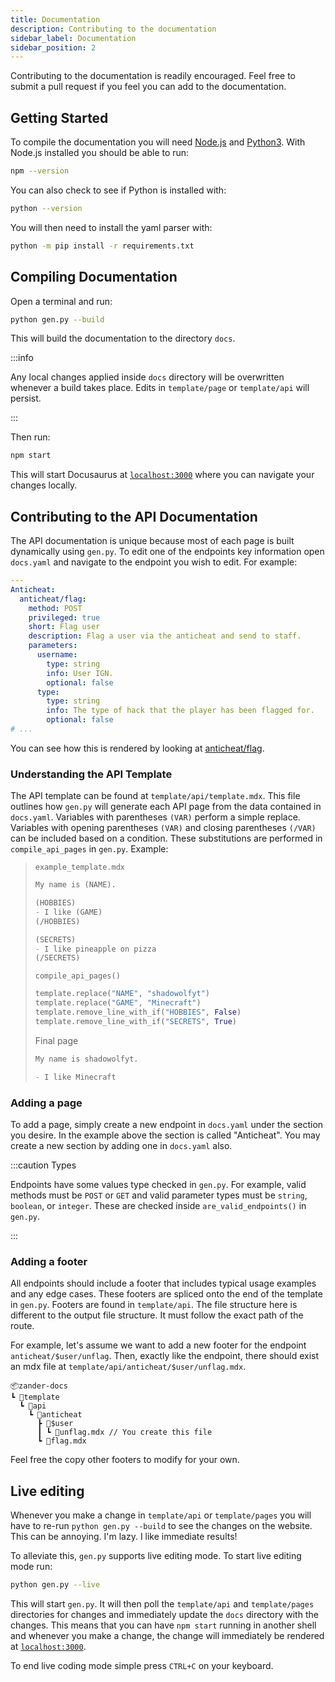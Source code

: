 ```yaml
---
title: Documentation
description: Contributing to the documentation
sidebar_label: Documentation
sidebar_position: 2
---
```


Contributing to the documentation is readily encouraged. Feel free to submit a
pull request if you feel you can add to the documentation.

## Getting Started

To compile the documentation you will need [Node.js](https://nodejs.org/en/) and
[Python3](https://www.python.org/). With Node.js installed you should be able to
run:

```bash
npm --version
```

You can also check to see if Python is installed with:

```bash
python --version
```

You will then need to install the yaml parser with:

```bash
python -m pip install -r requirements.txt
```

## Compiling Documentation

Open a terminal and run:

```bash
python gen.py --build
```

This will build the documentation to the directory `docs`.

:::info

Any local changes applied inside `docs` directory will be overwritten whenever a
build takes place. Edits in `template/page` or `template/api` will persist.

:::

Then run:

```bash
npm start
```

This will start Docusaurus at [`localhost:3000`](localhost:3000) where you can
navigate your changes locally.

## Contributing to the API Documentation

The API documentation is unique because most of each page is built dynamically
using `gen.py`. To edit one of the endpoints key information open `docs.yaml`
and navigate to the endpoint you wish to edit. For example:

```yaml
---
Anticheat:
  anticheat/flag:
    method: POST
    privileged: true
    short: Flag user
    description: Flag a user via the anticheat and send to staff.
    parameters:
      username:
        type: string
        info: User IGN.
        optional: false
      type:
        type: string
        info: The type of hack that the player has been flagged for.
        optional: false
# ...
```

You can see how this is rendered by looking at
[anticheat/flag](/api/anticheat/flag).

### Understanding the API Template

The API template can be found at `template/api/template.mdx`. This file outlines
how `gen.py` will generate each API page from the data contained in `docs.yaml`.
Variables with parentheses `(VAR)` perform a simple replace. Variables with
opening parentheses `(VAR)` and closing parentheses `(/VAR)` can be included
based on a condition. These substitutions are performed in `compile_api_pages`
in `gen.py`. Example:

> `example_template.mdx`
>
> ```md
> My name is (NAME).
> 
> (HOBBIES)
> - I like (GAME)
> (/HOBBIES)
>
> (SECRETS)
> - I like pineapple on pizza
> (/SECRETS)
> ```
>
> `compile_api_pages()`
>
> ```python
> template.replace("NAME", "shadowolfyt")
> template.replace("GAME", "Minecraft")
> template.remove_line_with_if("HOBBIES", False)
> template.remove_line_with_if("SECRETS", True)
> ```
>
> Final page
>
> ```md
> My name is shadowolfyt.
> 
> - I like Minecraft
> 
> ```

### Adding a page

To add a page, simply create a new endpoint in `docs.yaml` under the section you
desire. In the example above the section is called "Anticheat". You may create
a new section by adding one in `docs.yaml` also.

:::caution Types

Endpoints have some values type checked in `gen.py`. For example, valid methods
must be `POST` or `GET` and valid parameter types must be `string`, `boolean`,
or `integer`. These are checked inside `are_valid_endpoints()` in `gen.py`.

:::

### Adding a footer

All endpoints should include a footer that includes typical usage examples and
any edge cases. These footers are spliced onto the end of the template in
`gen.py`. Footers are found in `template/api`. The file structure here is
different to the output file structure. It must follow the exact path of the
route.

For example, let's assume we want to add a new footer for the endpoint
`anticheat/$user/unflag`. Then, exactly like the endpoint, there should exist an
mdx file at `template/api/anticheat/$user/unflag.mdx`.

```text
📦zander-docs
┗ 📂template
  ┗ 📂api
    ┗ 📂anticheat
      ┣ 📂$user
      ┃ ┗ 📜unflag.mdx // You create this file
      ┗ 📜flag.mdx
```

Feel free the copy other footers to modify for your own.

## Live editing

Whenever you make a change in `template/api` or `template/pages` you will have
to re-run `python gen.py --build` to see the changes on the website. This can
be annoying. I'm lazy. I like immediate results!

To alleviate this, `gen.py` supports live editing mode. To start live editing
mode run:

```bash
python gen.py --live
```

This will start `gen.py`. It will then poll the `template/api` and
`template/pages` directories for changes and immediately update the `docs`
directory with the changes. This means that you can have `npm start` running in
another shell and whenever you make a change, the change will immediately be
rendered at [`localhost:3000`](localhost:3000).

To end live coding mode simple press `CTRL+C` on your keyboard.
